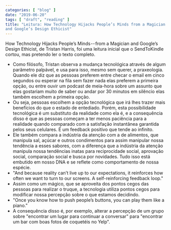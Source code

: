 ```yaml
---
categories: [ "blog" ]
date: "2019-06-20"
tags: [ "draft", "reading" ]
title: "Leitura: How Technology Hijacks People’s Minds from a Magician
and Google’s Design Ethicist"
---
```

How Technology Hijacks People’s Minds -- from a Magician and
Google’s Design Ethicist, de Tristan Harris, foi uma leitura inicial
que o SendToKindle cortou, mas pretendo ler o texto completo.

 - Como filósofo, Tristan observa a mudança tecnológica através
 de algum parâmetro palpável, e usa para isso, mesmo sem querer,
 a praxeologia. Quando ele diz que as pessoas preferem entre checar o
 email em cinco segundos ou esperar na fila sem fazer nada elas preferem
 a primeira opção, ou entre ouvir um podcast de meia-hora sobre um
 assunto que elas gostariam muito de saber ou andar por 30 minutos em
 silêncio elas também escolhem a primeira opção.
 - Ou seja, pessoas escolhem a opção tecnológica que irá lhes trazer
 mais benefícios do que o estado de entediado. Porém, esta possibilidade
 tecnológica é um substituto da realidade como ela é, e a consequência
 disso é que as pessoas começam a ter menos paciência para a realidade
 quando comparado com a satisfação instantânea garantida pelos seus
 celulares. É um feedback positivo que tende ao infinito.
 - Ele também compara a indústria da atenção com a de alimentos,
 que manipula sal, açúcar e outros condimentos para assim manipular
 nossa tendência a esses sabores, com a diferença que a indústria da
 atenção manipula nossa tendências inatas para reciprocidade social,
 aprovação social, comparação social e busca por novidades. Tudo
 isso está embutido em nosso DNA e se reflete como comportamento de
 nossa espécie.
 - "And because reality can’t live up to our expectations, it reinforces
 how often we want to turn to our screens. A self-reinforcing feedback
 loop."
 - Assim como um mágico, que se aproveita dos pontos cegos das pessoas
 para realizar o truque, a tecnologia utiliza pontos cegos para modificar
 nossa percepção sobre o que estamos decidindo.
 - "Once you know how to push people’s buttons, you can play them like
 a piano."
 - A consequência disso é, por exemplo, alterar a percepção de
 um grupo sobre "encontrar um lugar para continuar a conversar" para
 "encontrar um bar com boas fotos de coquetéis no Yelp".
